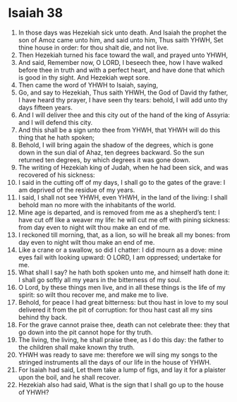 ﻿# Isaiah 38
1. In those days was Hezekiah sick unto death. And Isaiah the prophet the son of Amoz came unto him, and said unto him, Thus saith YHWH, Set thine house in order: for thou shalt die, and not live. 
2. Then Hezekiah turned his face toward the wall, and prayed unto YHWH, 
3. And said, Remember now, O LORD, I beseech thee, how I have walked before thee in truth and with a perfect heart, and have done that which is good in thy sight. And Hezekiah wept sore. 
4.  Then came the word of YHWH to Isaiah, saying, 
5. Go, and say to Hezekiah, Thus saith YHWH, the God of David thy father, I have heard thy prayer, I have seen thy tears: behold, I will add unto thy days fifteen years. 
6. And I will deliver thee and this city out of the hand of the king of Assyria: and I will defend this city. 
7. And this shall be a sign unto thee from YHWH, that YHWH will do this thing that he hath spoken; 
8. Behold, I will bring again the shadow of the degrees, which is gone down in the sun dial of Ahaz, ten degrees backward. So the sun returned ten degrees, by which degrees it was gone down. 
9.  The writing of Hezekiah king of Judah, when he had been sick, and was recovered of his sickness: 
10. I said in the cutting off of my days, I shall go to the gates of the grave: I am deprived of the residue of my years. 
11. I said, I shall not see YHWH, even YHWH, in the land of the living: I shall behold man no more with the inhabitants of the world. 
12. Mine age is departed, and is removed from me as a shepherd’s tent: I have cut off like a weaver my life: he will cut me off with pining sickness: from day even to night wilt thou make an end of me. 
13. I reckoned till morning, that, as a lion, so will he break all my bones: from day even to night wilt thou make an end of me. 
14. Like a crane or a swallow, so did I chatter: I did mourn as a dove: mine eyes fail with looking upward: O LORD, I am oppressed; undertake for me. 
15. What shall I say? he hath both spoken unto me, and himself hath done it: I shall go softly all my years in the bitterness of my soul. 
16. O Lord, by these things men live, and in all these things is the life of my spirit: so wilt thou recover me, and make me to live. 
17. Behold, for peace I had great bitterness: but thou hast in love to my soul delivered it from the pit of corruption: for thou hast cast all my sins behind thy back. 
18. For the grave cannot praise thee, death can not celebrate thee: they that go down into the pit cannot hope for thy truth. 
19. The living, the living, he shall praise thee, as I do this day: the father to the children shall make known thy truth. 
20. YHWH was ready to save me: therefore we will sing my songs to the stringed instruments all the days of our life in the house of YHWH. 
21. For Isaiah had said, Let them take a lump of figs, and lay it for a plaister upon the boil, and he shall recover. 
22. Hezekiah also had said, What is the sign that I shall go up to the house of YHWH? 
